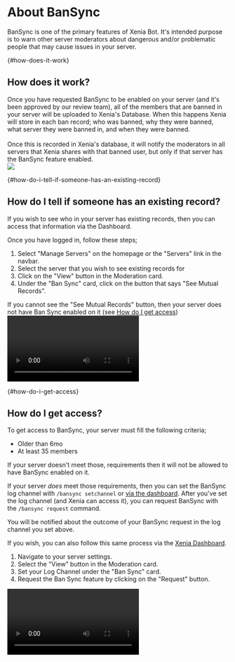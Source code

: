 # About BanSync
BanSync is one of the primary features of Xenia Bot. It's intended purpose is to warn other server moderators about dangerous and/or problematic people that may cause issues in your server.

{#how-does-it-work}
## How does it work?

<div class="row align-items-start mt-4">
    <div class="col is-half is-full-mobile">
        Once you have requested BanSync to be enabled on your server (and it's been approved by our review team), all of the members that are banned in your server will be uploaded to Xenia's Database. When this happens Xenia will store in each ban record; who was banned, why they were banned, what server they were banned in, and when they were banned.<br/>
        <br/>
        Once this is recorded in Xenia's database, it will notify the moderators in all servers that Xenia shares with that banned user, but only if that server has the BanSync feature enabled.
    </div>
    <div class="col is-half is-full-mobile">
        <img src="https://res.kate.pet/upload/ea474f3b3581/member_ban_flowchart.drawio.png" class="guide-img" />
    </div>
</div>

{#how-do-i-tell-if-someone-has-an-existing-record}
## How do I tell if someone has an existing record?
If you wish to see who in your server has existing records, then you can access that information via the Dashboard.

<div class="row align-items-start mt-4">
    <div class="col is-half is-full-mobile">
        Once you have logged in, follow these steps;<br/>
        <ol>
            <li>Select "Manage Servers" on the homepage or the "Servers" link in the navbar.</li>
            <li>Select the server that you wish to see existing records for</li>
            <li>Click on the "View" button in the Moderation card.</li>
            <li>Under the "Ban Sync" card, click on the button that says "See Mutual Records".</li>
        </ol>
        If you cannot see the "See Mutual Records" button, then your server does not have Ban Sync enabled on it (see <a href="#how-do-i-get-access">How do I get access</a>)
    </div>
    <div class="col is-half is-full-mobile">
        <video controls autoplay loop class="guide-img">
            <source src="https://res.kate.pet/upload/eecd8b602ff4/firefox_eqEJUXpMpb.mp4" type="video/mp4" />
        </video>
    </div>
</div>


{#how-do-i-get-access}
## How do I get access?
To get access to BanSync, your server must fill the following criteria;
- Older than 6mo
- At least 35 members

If your server doesn't meet those, requirements then it will not be allowed to have BanSync enabled on it.

If your server *does* meet those requirements, then you can set the BanSync log channel with `/bansync setchannel` or [via the dashboard](https://xb.kate.pet). After you've set the log channel (and Xenia can access it), you can request BanSync with the `/bansync request` command.

You will be notified about the outcome of your BanSync request in the log channel you set above.

<div class="row align-items-start mt-4">
    <div class="col is-half is-full-mobile">
        If you wish, you can also follow this same process via the <a href="https://xb.kate.pet">Xenia Dashboard</a>.<br/>
        <ol>
            <li>Navigate to your server settings.</li>
            <li>Select the "View" button in the Moderation card.</li>
            <li>Set your Log Channel under the "Ban Sync" card.</li>
            <li>Request the Ban Sync feature by clicking on the "Request" button.</li>
        </ol>
    </div>
    <div class="col is-half is-full-mobile">
        <video controls autoplay loop class="guide-img">
            <source src="https://res.kate.pet/upload/be7576c2b21b/firefox_UZI9l4NDr3.mp4" type="video/mp4" />
        </video>
    </div>
</div>